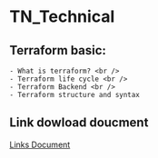 # TN_Technical
## Terraform basic: <br />
    - What is terraform? <br />
    - Terraform life cycle <br /> 
    - Terraform Backend <br />
    - Terraform structure and syntax

## Link dowload doucment
[Links Document](https://docs.google.com/presentation/d/1uBzR5zGr2sRrhMVRoJZFPpMAJ100kNjI/edit?usp=sharing&ouid=101259715478108581061&rtpof=true&sd=true)
